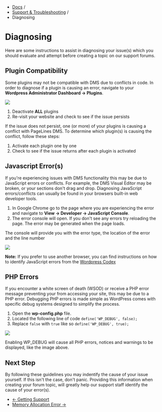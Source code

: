 <div class="row-fluid">
	<div class="span12">
		<ul class="breadcrumb">
  			<li><a href="http://docs.pagelines.com/">Docs</a> <span class="divider">/</span></li>
  			<li><a href="http://docs.pagelines.com/support-troubleshooting">Support & Troubleshooting</a> <span class="divider">/</span></li>
  			<li class="active">Diagnosing</li>
		</ul>
	</div>
</div>

# Diagnosing #

Here are some instructions to assist in diagnosing your issue(s) which you should evaluate and attempt before creating a topic on our support forums.

## Plugin Compatibility ##

Some plugins may not be compatible with DMS due to conflicts in code. In order to diagnose if a plugin is causing an error, navigate to your **Wordpress Administrator Dashboard &rarr; Plugins**.

![](https://raw.github.com/pagelines/Docs/master/gh-pages-template/public/img/wp-dash-plugins.jpg)

1. Deactivate **ALL** plugins
2. Re-visit your website and check to see if the issue persists

If the issue does not persist, one (or more) of your plugins is causing a conflict with PageLines DMS. To determine which plugin(s) is causing the conflict, follow these steps:

1. Activate each plugin one by one
2. Check to see if the issue returns after each plugin is activated

## Javascript Error(s) ##

If you're experiencing issues with DMS functionality this may be due to JavaScript errors or conflicts. 
For example, the DMS Visual Editor may be broken, or your sections don't drag and drop. Diagnosing JavaScript 
errors/conflicts can usually be found in your browsers built-in web developer tools. 

<ol>
<li>In Google Chrome go to the page where you are experiencing the error and navigate to <strong>View &rarr; Developer &rarr; JavaScript Console</strong>.</li>
<li>The error console will open. If you don't see any errors try reloading the page. The error may be generated when the page loads.</li>
</ol>

The console will provide you with the error type, the location of the error and the line number

![](https://raw.github.com/pagelines/Docs/master/gh-pages-template/public/img/js-error.jpg)

**Note:** If you prefer to use another browser, you can find instructions on how to identify JavaScript errors from the [Wordpress Codex](http://codex.wordpress.org/Using_Your_Browser_to_Diagnose_JavaScript_Errors)

## PHP Errors ##

If you encounter a white screen of death (WSOD) or receive a PHP error message preventing your from accessing your site,
this may be due to a PHP error. Debugging PHP errors is made simple as WordPress comes with specific debug systems designed 
to simplify the process.

1. Open the **wp-config.php** file.
2. Located the following line of code `define('WP_DEBUG', false);`
3. Replace `false` with `true` like so `define('WP_DEBUG', true);`

![](https://raw.github.com/pagelines/Docs/master/gh-pages-template/public/img/php-error.jpg)

Enabling WP_DEBUG will cause all PHP errors, notices and warnings to be displayed, like the image above.

## Next Step ##

By following these guidelines you may indentify the cause of your issue yourself. If this isn't the case, don't panic. Providing this information when creating your forum topic, will greatly help our support staff identify the cause of your error(s).

<div class="row-fluid">
	<div class="span12">
		<ul class="pager">
			<li class="pull-left"><a href="http://docs.pagelines.com/support-troubleshooting/getting-support">&larr; Getting Support</a></li>
  			<li class="pull-right"><a href="http://docs.pagelines.com/support-troubleshooting/memory-allocation-error">Memory Allocation Error &rarr;</a></li>
		</ul>
	</div>
</div>
